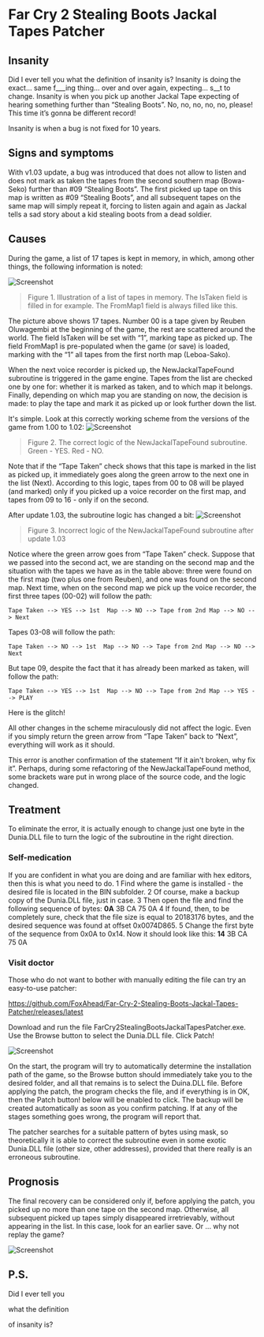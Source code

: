 # Far Cry 2 Stealing Boots Jackal Tapes Patcher
## Insanity
Did I ever tell you what the definition of insanity is? Insanity is doing the exact… same f___ing thing… over and over again, expecting… s__t to change. Insanity is when you pick up another Jackal Tape expecting of hearing something further than “Stealing Boots”. No, no, no, no, no, please! This time it’s gonna be different record!

Insanity is when a bug is not fixed for 10 years.
## Signs and symptoms
With v1.03 update, a bug was introduced that does not allow to listen and does not mark as taken the tapes from the second southern map (Bowa-Seko) further than #09 “Stealing Boots”. The first picked up tape on this map is written as #09 “Stealing Boots”, and all subsequent tapes on the same map will simply repeat it, forcing to listen again and again as Jackal tells a sad story about a kid stealing boots from a dead soldier.
## Causes
During the game, a list of 17 tapes is kept in memory, in which, among other things, the following information is noted:
 
![Screenshot](Screenshots/TapesTable.png?raw=true)
>Figure 1. Illustration of a list of tapes in memory. The IsTaken field is filled in for example. The FromMap1 field is always filled like this.

The picture above shows 17 tapes. Number 00 is a tape given by Reuben Oluwagembi at the beginning of the game, the rest are scattered around the world. The field IsTaken will be set with “1”, marking tape as picked up. The field FromMap1 is pre-populated when the game (or save) is loaded, marking with the “1” all tapes from the first north map (Leboa-Sako).

When the next voice recorder is picked up, the NewJackalTapeFound subroutine is triggered in the game engine. Tapes from the list are checked one by one for: whether it is marked as taken, and to which map it belongs. Finally, depending on which map you are standing on now, the decision is made: to play the tape and mark it as picked up or look further down the list.

It's simple. Look at this correctly working scheme from the versions of the game from 1.00 to 1.02: 
![Screenshot](Screenshots/Logic100.png?raw=true)
>Figure 2. The correct logic of the NewJackalTapeFound subroutine. Green - YES. Red - NO.

Note that if the “Tape Taken” check shows that this tape is marked in the list as picked up, it immediately goes along the green arrow to the next one in the list (Next). According to this logic, tapes from 00 to 08 will be played (and marked) only if you picked up a voice recorder on the first map, and tapes from 09 to 16 - only if on the second.

After update 1.03, the subroutine logic has changed a bit:
![Screenshot](Screenshots/Logic103.png?raw=true)
>Figure 3. Incorrect logic of the NewJackalTapeFound subroutine after update 1.03

Notice where the green arrow goes from “Tape Taken” check. Suppose that we passed into the second act, we are standing on the second map and the situation with the tapes we have as in the table above: three were found on the first map (two plus one from Reuben), and one was found on the second map. Next time, when on the second map we pick up the voice recorder, the first three tapes (00-02) will follow the path:

    Tape Taken --> YES --> 1st  Map --> NO --> Tape from 2nd Map --> NO --> Next
Tapes 03-08 will follow the path:

    Tape Taken --> NO --> 1st  Map --> NO --> Tape from 2nd Map --> NO --> Next
But tape 09, despite the fact that it has already been marked as taken, will follow the path:

    Tape Taken --> YES --> 1st  Map --> NO --> Tape from 2nd Map --> YES --> PLAY

Here is the glitch!

All other changes in the scheme miraculously did not affect the logic. Even if you simply return the green arrow from “Tape Taken” back to “Next”, everything will work as it should.

This error is another confirmation of the statement “If it ain't broken, why fix it”. Perhaps, during some refactoring of the NewJackalTapeFound method, some brackets ware put in wrong place of the source code, and the logic changed.
## Treatment
To eliminate the error, it is actually enough to change just one byte in the Dunia.DLL file to turn the logic of the subroutine in the right direction.
### Self-medication
If you are confident in what you are doing and are familiar with hex editors, then this is what you need to do.
1	Find where the game is installed - the desired file is located in the BIN subfolder.
2	Of course, make a backup copy of the Dunia.DLL file, just in case.
3	Then open the file and find the following sequence of bytes:
**0A** 3B CA 75 0A
4	If found, then, to be completely sure, check that the file size is equal to 20183176 bytes, and the desired sequence was found at offset 0x0074D865.
5	Change the first byte of the sequence from 0x0A to 0x14. Now it should look like this:
**14** 3B CA 75 0A
### Visit doctor
Those who do not want to bother with manually editing the file can try an easy-to-use patcher:

https://github.com/FoxAhead/Far-Cry-2-Stealing-Boots-Jackal-Tapes-Patcher/releases/latest

Download and run the file FarCry2StealingBootsJackalTapesPatcher.exe. Use the Browse button to select the Dunia.DLL file. Click Patch!

![Screenshot](Screenshots/Patcher.png?raw=true)

On the start, the program will try to automatically determine the installation path of the game, so the Browse button should immediately take you to the desired folder, and all that remains is to select the Duina.DLL file. Before applying the patch, the program checks the file, and if everything is in OK, then the Patch button! below will be enabled to click. The backup will be created automatically as soon as you confirm patching. If at any of the stages something goes wrong, the program will report that.

The patcher searches for a suitable pattern of bytes using mask, so theoretically it is able to correct the subroutine even in some exotic Dunia.DLL file (other size, other addresses), provided that there really is an erroneous subroutine.
## Prognosis
The final recovery can be considered only if, before applying the patch, you picked up no more than one tape on the second map. Otherwise, all subsequent picked up tapes simply disappeared irretrievably, without appearing in the list. In this case, look for an earlier save. Or ... why not replay the game?

![Screenshot](Screenshots/InGameGlutenFreeTape.jpg?raw=true)

## P.S.
Did I ever tell you 

what the definition

of insanity is?
